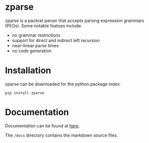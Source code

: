 # zparse

zparse is a packrat parser that accepts parsing expression grammars (PEGs).
Some notable featues include:

* no grammar restrictions
* support for direct and indirect left recursion
* near-linear parse times
* no code generation

# Installation

zparse can be downloaded for the python package index:

```
pip install zparse
```

# Documentation

Documentation can be found at [here](https://fix_this_link.com).

The `/docs` directory contains the markdown source files.